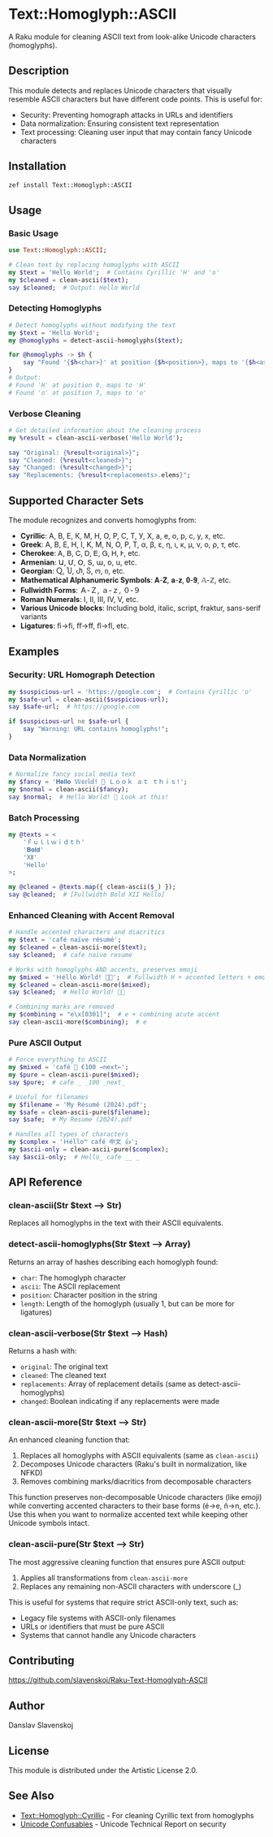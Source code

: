 # Text::Homoglyph::ASCII

A Raku module for cleaning ASCII text from look-alike Unicode characters (homoglyphs).

## Description

This module detects and replaces Unicode characters that visually resemble ASCII characters but have different code points. This is useful for:

- Security: Preventing homograph attacks in URLs and identifiers
- Data normalization: Ensuring consistent text representation
- Text processing: Cleaning user input that may contain fancy Unicode characters

## Installation

```bash
zef install Text::Homoglyph::ASCII
```

## Usage

### Basic Usage

```raku
use Text::Homoglyph::ASCII;

# Clean text by replacing homoglyphs with ASCII
my $text = 'Неllo Wоrld';  # Contains Cyrillic 'Н' and 'о'
my $cleaned = clean-ascii($text);
say $cleaned;  # Output: Hello World
```

### Detecting Homoglyphs

```raku
# Detect homoglyphs without modifying the text
my $text = 'Неllo Wоrld';
my @homoglyphs = detect-ascii-homoglyphs($text);

for @homoglyphs -> $h {
    say "Found '{$h<char>}' at position {$h<position>}, maps to '{$h<ascii>}'";
}
# Output:
# Found 'Н' at position 0, maps to 'H'
# Found 'о' at position 7, maps to 'o'
```

### Verbose Cleaning

```raku
# Get detailed information about the cleaning process
my %result = clean-ascii-verbose('Неllo Wоrld');

say "Original: {%result<original>}";
say "Cleaned: {%result<cleaned>}";
say "Changed: {%result<changed>}";
say "Replacements: {%result<replacements>.elems}";
```

## Supported Character Sets

The module recognizes and converts homoglyphs from:

- **Cyrillic**: А, В, Е, К, М, Н, О, Р, С, Т, У, Х, а, е, о, р, с, у, х, etc.
- **Greek**: Α, Β, Ε, Η, Ι, Κ, Μ, Ν, Ο, Ρ, Τ, α, β, ε, η, ι, κ, μ, ν, ο, ρ, τ, etc.
- **Cherokee**: Ꭺ, Ᏼ, Ꮯ, Ꭰ, Ꭼ, Ꮐ, Ꮋ, Ꭸ, etc.
- **Armenian**: Ա, Մ, Օ, Տ, ա, օ, ս, etc.
- **Georgian**: Ⴍ, Ⴎ, Ⴐ, Ⴝ, ო, ი, etc.
- **Mathematical Alphanumeric Symbols**: 𝐀-𝐙, 𝐚-𝐳, 𝟎-𝟗, 𝔸-ℤ, etc.
- **Fullwidth Forms**: Ａ-Ｚ, ａ-ｚ, ０-９
- **Roman Numerals**: Ⅰ, Ⅱ, Ⅲ, Ⅳ, Ⅴ, etc.
- **Various Unicode blocks**: Including bold, italic, script, fraktur, sans-serif variants
- **Ligatures**: ﬁ→fi, ﬀ→ff, ﬂ→fl, etc.

## Examples

### Security: URL Homograph Detection

```raku
my $suspicious-url = 'https://gооgle.com';  # Contains Cyrillic 'о'
my $safe-url = clean-ascii($suspicious-url);
say $safe-url;  # https://google.com

if $suspicious-url ne $safe-url {
    say "Warning: URL contains homoglyphs!";
}
```

### Data Normalization

```raku
# Normalize fancy social media text
my $fancy = '𝐇𝐞𝐥𝐥𝐨 𝕎𝕠𝕣𝕝𝕕! 🎉 Ｌｏｏｋ ａｔ ｔｈｉｓ!';
my $normal = clean-ascii($fancy);
say $normal;  # Hello World! 🎉 Look at this!
```

### Batch Processing

```raku
my @texts = <
    'Ｆｕｌｌｗｉｄｔｈ'
    '𝐁𝐨𝐥𝐝'
    'Ⅻ'
    'Неllo'
>;

my @cleaned = @texts.map({ clean-ascii($_) });
say @cleaned;  # [Fullwidth Bold XII Hello]
```

### Enhanced Cleaning with Accent Removal

```raku
# Handle accented characters and diacritics
my $text = 'café naïve résumé';
my $cleaned = clean-ascii-more($text);
say $cleaned;  # cafe naive resume

# Works with homoglyphs AND accents, preserves emoji
my $mixed = 'Ｈéllo Wörld! 👋😊';  # Fullwidth H + accented letters + emoji
my $cleaned = clean-ascii-more($mixed);
say $cleaned;  # Hello World! 👋😊

# Combining marks are removed
my $combining = "e\x[0301]";  # e + combining acute accent
say clean-ascii-more($combining);  # e
```

### Pure ASCII Output

```raku
# Force everything to ASCII
my $mixed = 'café 👋 €100 →next←';
my $pure = clean-ascii-pure($mixed);
say $pure;  # cafe _ _100 _next_

# Useful for filenames
my $filename = 'My Résumé (2024).pdf';
my $safe = clean-ascii-pure($filename);
say $safe;  # My Resume (2024).pdf

# Handles all types of characters
my $complex = 'Ｈéllo™ café 中文 👍';
my $ascii-only = clean-ascii-pure($complex);
say $ascii-only;  # Hello_ cafe __ _
```

## API Reference

### clean-ascii(Str $text --> Str)

Replaces all homoglyphs in the text with their ASCII equivalents.

### detect-ascii-homoglyphs(Str $text --> Array)

Returns an array of hashes describing each homoglyph found:
- `char`: The homoglyph character
- `ascii`: The ASCII replacement
- `position`: Character position in the string
- `length`: Length of the homoglyph (usually 1, but can be more for ligatures)

### clean-ascii-verbose(Str $text --> Hash)

Returns a hash with:
- `original`: The original text
- `cleaned`: The cleaned text
- `replacements`: Array of replacement details (same as detect-ascii-homoglyphs)
- `changed`: Boolean indicating if any replacements were made

### clean-ascii-more(Str $text --> Str)

An enhanced cleaning function that:
1. Replaces all homoglyphs with ASCII equivalents (same as `clean-ascii`)
2. Decomposes Unicode characters (Raku's built in normalization, like NFKD)
3. Removes combining marks/diacritics from decomposable characters

This function preserves non-decomposable Unicode characters (like emoji) while converting accented characters to their base forms (é→e, ñ→n, etc.). Use this when you want to normalize accented text while keeping other Unicode symbols intact.

### clean-ascii-pure(Str $text --> Str)

The most aggressive cleaning function that ensures pure ASCII output:
1. Applies all transformations from `clean-ascii-more`
2. Replaces any remaining non-ASCII characters with underscore (_)

This is useful for systems that require strict ASCII-only text, such as:
- Legacy file systems with ASCII-only filenames
- URLs or identifiers that must be pure ASCII
- Systems that cannot handle any Unicode characters

## Contributing

https://github.com/slavenskoj/Raku-Text-Homoglyph-ASCII

## Author

Danslav Slavenskoj

## License

This module is distributed under the Artistic License 2.0.

## See Also

- [Text::Homoglyph::Cyrillic](https://github.com/bbkr/Text-Homoglyph-Cyrillic) - For cleaning Cyrillic text from homoglyphs
- [Unicode Confusables](https://unicode.org/reports/tr36/) - Unicode Technical Report on security